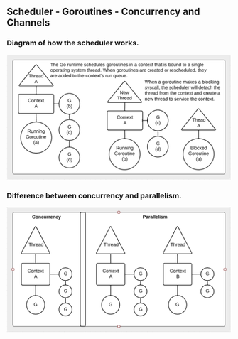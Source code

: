 ## Scheduler - Goroutines - Concurrency and Channels

### Diagram of how the scheduler works.

![GoingGo Training](scheduler.png)

### Difference between concurrency and parallelism.

![GoingGo Training](parallel.png)